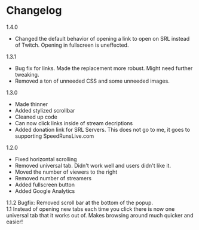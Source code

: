 Changelog
==================

1.4.0
 * Changed the default behavior of opening a link to open on SRL instead of Twitch. Opening in fullscreen is uneffected.

1.3.1

* Bug fix for links. Made the replacement more robust. Might need further tweaking.
* Removed a ton of unneeded CSS and some unneeded images.

1.3.0

* Made thinner
* Added stylized scrollbar
* Cleaned up code
* Can now click links inside of stream decriptions
* Added donation link for SRL Servers. This does not go to me, it goes to supporting SpeedRunsLive.com

1.2.0  

* Fixed horizontal scrolling  
* Removed universal tab. Didn't work well and users didn't like it.  
* Moved the number of viewers to the right  
* Removed number of streamers  
* Added fullscreen button  
* Added Google Analytics  

1.1.2 Bugfix: Removed scroll bar at the bottom of the popup.  
1.1 Instead of opening new tabs each time you click there is now one universal tab that it works out of. Makes browsing around much quicker and easier!  